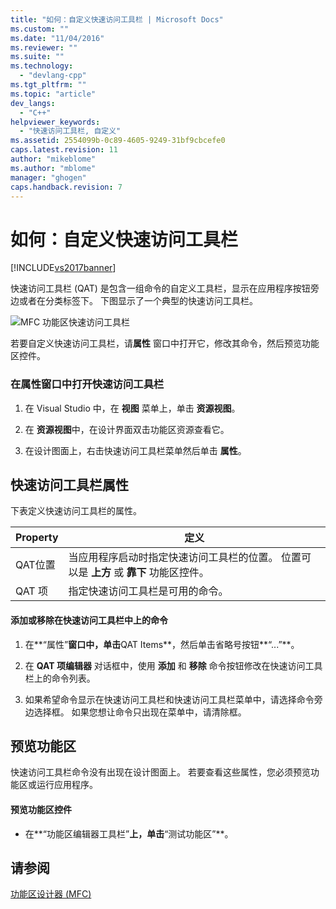 ```yaml
---
title: "如何：自定义快速访问工具栏 | Microsoft Docs"
ms.custom: ""
ms.date: "11/04/2016"
ms.reviewer: ""
ms.suite: ""
ms.technology: 
  - "devlang-cpp"
ms.tgt_pltfrm: ""
ms.topic: "article"
dev_langs: 
  - "C++"
helpviewer_keywords: 
  - "快速访问工具栏, 自定义"
ms.assetid: 2554099b-0c89-4605-9249-31bf9cbcefe0
caps.latest.revision: 11
author: "mikeblome"
ms.author: "mblome"
manager: "ghogen"
caps.handback.revision: 7
---
```

# 如何：自定义快速访问工具栏
[!INCLUDE[vs2017banner](../assembler/inline/includes/vs2017banner.md)]

快速访问工具栏 \(QAT\) 是包含一组命令的自定义工具栏，显示在应用程序按钮旁边或者在分类标签下。  下图显示了一个典型的快速访问工具栏。  
  
 ![MFC 功能区快速访问工具栏](../mfc/media/quick_access_toolbar.png "Quick\_Access\_Toolbar")  
  
 若要自定义快速访问工具栏，请**属性** 窗口中打开它，修改其命令，然后预览功能区控件。  
  
### 在属性窗口中打开快速访问工具栏  
  
1.  在 Visual Studio 中，在 **视图** 菜单上，单击 **资源视图**。  
  
2.  在 **资源视图**中，在设计界面双击功能区资源查看它。  
  
3.  在设计图面上，右击快速访问工具栏菜单然后单击 **属性**。  
  
## 快速访问工具栏属性  
 下表定义快速访问工具栏的属性。  
  
|Property|定义|  
|--------------|--------|  
|QAT位置|当应用程序启动时指定快速访问工具栏的位置。  位置可以是 **上方** 或 **靠下** 功能区控件。|  
|QAT 项|指定快速访问工具栏是可用的命令。|  
  
#### 添加或移除在快速访问工具栏中上的命令  
  
1.  在**“属性”**窗口中，单击**QAT Items**，然后单击省略号按钮**“...”**。  
  
2.  在 **QAT 项编辑器** 对话框中，使用 **添加** 和 **移除** 命令按钮修改在快速访问工具栏上的命令列表。  
  
3.  如果希望命令显示在快速访问工具栏和快速访问工具栏菜单中，请选择命令旁边选择框。  如果您想让命令只出现在菜单中，请清除框。  
  
## 预览功能区  
 快速访问工具栏命令没有出现在设计图面上。  若要查看这些属性，您必须预览功能区或运行应用程序。  
  
#### 预览功能区控件  
  
-   在**“功能区编辑器工具栏”**上，单击**“测试功能区”**。  
  
## 请参阅  
 [功能区设计器 \(MFC\)](../mfc/ribbon-designer-mfc.md)